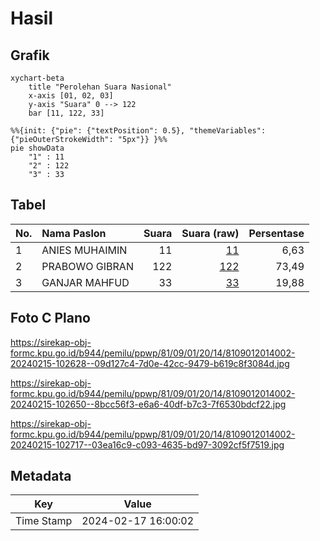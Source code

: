 # Hasil

## Grafik

```mermaid
xychart-beta
    title "Perolehan Suara Nasional"
    x-axis [01, 02, 03]
    y-axis "Suara" 0 --> 122
    bar [11, 122, 33]
```

```mermaid
%%{init: {"pie": {"textPosition": 0.5}, "themeVariables": {"pieOuterStrokeWidth": "5px"}} }%%
pie showData
    "1" : 11
    "2" : 122
    "3" : 33
```

## Tabel

| No. | Nama Paslon    | Suara | Suara (raw) | Persentase |
|:--- |:-------------- | -----:| -----------:| ----------:|
| 1   | ANIES MUHAIMIN | 11    | [11][p-1]   | 6,63       |
| 2   | PRABOWO GIBRAN | 122   | [122][p-2]  | 73,49      |
| 3   | GANJAR MAHFUD  | 33    | [33][p-3]   | 19,88      |


[p-1]: https://github.com/gigit-pemilu/pemilu-2024/blob/main/pilpres/hitung-suara/sub/81-maluku/sub/09-buru-selatan/sub/01-namrole/sub/2014-waenono/sub/002-tps/sub/paslon-1.txt
[p-2]: https://github.com/gigit-pemilu/pemilu-2024/blob/main/pilpres/hitung-suara/sub/81-maluku/sub/09-buru-selatan/sub/01-namrole/sub/2014-waenono/sub/002-tps/sub/paslon-2.txt
[p-3]: https://github.com/gigit-pemilu/pemilu-2024/blob/main/pilpres/hitung-suara/sub/81-maluku/sub/09-buru-selatan/sub/01-namrole/sub/2014-waenono/sub/002-tps/sub/paslon-3.txt

## Foto C Plano

https://sirekap-obj-formc.kpu.go.id/b944/pemilu/ppwp/81/09/01/20/14/8109012014002-20240215-102628--09d127c4-7d0e-42cc-9479-b619c8f3084d.jpg

https://sirekap-obj-formc.kpu.go.id/b944/pemilu/ppwp/81/09/01/20/14/8109012014002-20240215-102650--8bcc56f3-e6a6-40df-b7c3-7f6530bdcf22.jpg

https://sirekap-obj-formc.kpu.go.id/b944/pemilu/ppwp/81/09/01/20/14/8109012014002-20240215-102717--03ea16c9-c093-4635-bd97-3092cf5f7519.jpg


## Metadata

| Key        | Value               |
| ---------- | ------------------- |
| Time Stamp | 2024-02-17 16:00:02 |



